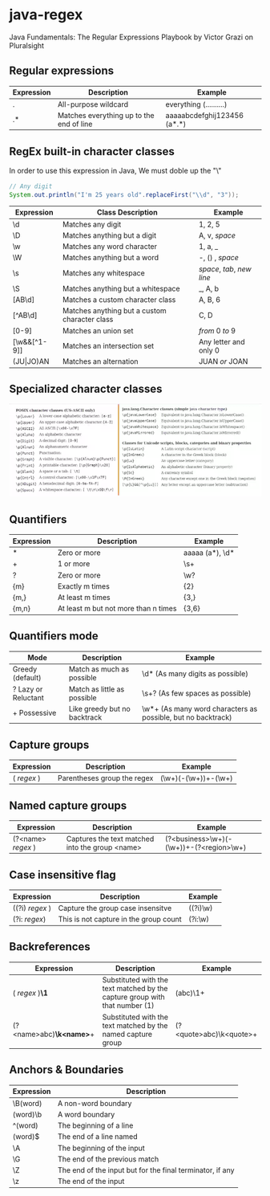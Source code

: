 # java-regex
Java Fundamentals: The Regular Expressions Playbook by Victor Grazi on Pluralsight

## Regular expressions
Expression | Description | Example
-----------|-------------|--------
. | All-purpose wildcard | everything (..........)
.* | Matches everything up to the end of line | aaaaabcdefghij123456 (a*.*)

## RegEx built-in character classes
In order to use this expression in Java, We must doble up the "\\"
```java
// Any digit
System.out.println("I'm 25 years old".replaceFirst("\\d", "3"));
``` 
Expression | Class Description|Example
-----------|------------------|-------
\d | Matches any digit | 1, 2, 5
\D | Matches anything but a digit | A, v, *space*
\w | Matches any word character | 1, a, _ 
\W | Matches anything but a word | -, () , *space*
\s | Matches any whitespace | *space*, *tab*, *new line*
\S | Matches anything but a whitespace | _, A, b
[AB\d] | Matches a custom character class | A, B, 6
[^AB\d] | Matches anything but a custom character class | C, D
[0-9] | Matches an union set | *from* 0 *to* 9
[\w&&[^1-9]] | Matches an intersection set | Any letter and only 0
(JU\|JO)AN | Matches an alternation | JUAN *or* JOAN 

## Specialized character classes
<p align="center"><img width="auto" src="images/specialized_character_classes.png" alt="Vue logo"></p>

## Quantifiers
Expression | Description | Example
-----------|-------------|--------
\* | Zero or more | aaaaa (a*), \d*
\+ | 1 or more | \s+
? | Zero or more | \w?
{m} | Exactly m times | {2}
{m,} | At least m times | {3,}
{m,n} | At least m but not more than n times | {3,6}

## Quantifiers mode
Mode | Description | Example
-----------|-------------|--------
Greedy (default) | Match as much as possible | \d* (As many digits as possible)
? Lazy or Reluctant | Match as little as possible | \s+? (As few spaces as possible)
\+ Possessive | Like greedy but no backtrack | \w*+ (As many word characters as possible, but no backtrack)

## Capture groups
Expression | Description | Example
-----------|-------------|--------
( *regex* ) | Parentheses group the regex | (\\w+)(-(\\w+))+-(\\w+)

## Named capture groups
Expression | Description | Example
-----------|-------------|--------
 (?\<name> *regex* ) | Captures the text matched into the group \<name> | (?\<business>\\w+)(-(\\w+))+-(?\<region>\\w+) 

## Case insensitive flag
Expression | Description | Example
-----------|-------------|--------
((?i) *regex* ) | Capture the group case insensitve | ((?i)\\w)
(?i: *regex*) | This is not capture in the group count | (?i:\\w)

## Backreferences
Expression | Description | Example
-----------|-------------|--------
( *regex* )**\1** | Substituted with the text matched by the capture group with that number (1) | (abc)\1+
(?\<name>abc)**\k\<name>**+ | Substituted with the text matched by the named capture group | (?\<quote>abc)\k\<quote>+

## Anchors & Boundaries
Expression | Description 
-----------|-------------
\B(word) | A non-word boundary  
(word)\b | A word boundary 
^(word) | The beginning of a line  
(word)$ | The end of a line named   
\A |	The beginning of the input 
\G |	The end of the previous match 
\Z |	The end of the input but for  the final terminator, if any 
\z |	The end of the input 